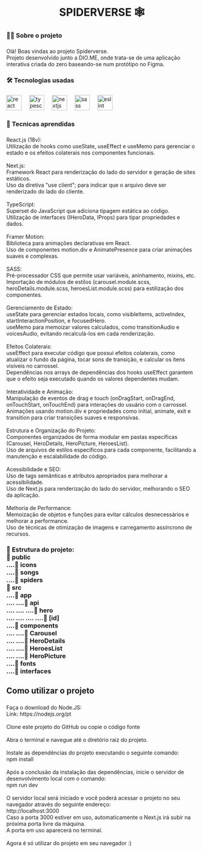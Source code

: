 <h1 align="center">SPIDERVERSE 🕸️</h1>

###

<h3 align="left">👩‍💻 Sobre o projeto</h3>

###

<p align="left">Olá! Boas vindas ao projeto Spiderverse. <br>Projeto desenvolvido junto a DIO.ME, onde trata-se de uma aplicação interativa criada do zero baseando-se num protótipo no Figma.</p>

###

<h3 align="left">🛠 Tecnologias usadas</h3>

###

<div align="left">
  <img src="https://cdn.jsdelivr.net/gh/devicons/devicon/icons/react/react-original.svg" height="40" alt="react logo"  />
  <img width="12" />
  <img src="https://cdn.jsdelivr.net/gh/devicons/devicon/icons/typescript/typescript-original.svg" height="40" alt="typescript logo"  />
  <img width="12" />
  <img src="https://cdn.jsdelivr.net/gh/devicons/devicon/icons/nextjs/nextjs-original.svg" height="40" alt="nextjs logo"  />
  <img width="12" />
  <img src="https://cdn.simpleicons.org/sass/CC6699" height="40" alt="sass logo"  />
  <img width="12" />
  <img src="https://cdn.simpleicons.org/eslint/4B32C3" height="40" alt="eslint logo"  />
</div>

###

<h3 align="left">🤯 Tecnicas aprendidas</h3>

###

<p align="left">React.js (18v):<br>Utilização de hooks como useState, useEffect e useMemo para gerenciar o estado e os efeitos colaterais nos componentes funcionais.<br><br>Next.js:<br>Framework React para renderização do lado do servidor e geração de sites estáticos.<br>Uso da diretiva "use client"; para indicar que o arquivo deve ser renderizado do lado do cliente.<br><br>TypeScript:<br>Superset do JavaScript que adiciona tipagem estática ao código.<br>Utilização de interfaces (IHeroData, IProps) para tipar propriedades e dados.<br><br>Framer Motion:<br>Biblioteca para animações declarativas em React.<br>Uso de componentes motion.div e AnimatePresence para criar animações suaves e complexas.<br><br>SASS:<br>Pré-processador CSS que permite usar variáveis, aninhamento, mixins, etc.<br>Importação de módulos de estilos (carousel.module.scss, heroDetails.module.scss, heroesList.module.scss) para estilização dos componentes.<br><br>Gerenciamento de Estado:<br>useState para gerenciar estados locais, como visibleItems, activeIndex, startInteractionPosition, e focusedHero.<br>useMemo para memoizar valores calculados, como transitionAudio e voicesAudio, evitando recalculá-los em cada renderização.<br><br>Efeitos Colaterais:<br>useEffect para executar código que possui efeitos colaterais, como atualizar o fundo da página, tocar sons de transição, e calcular os itens visíveis no carrossel.<br>Dependências nos arrays de dependências dos hooks useEffect garantem que o efeito seja executado quando os valores dependentes mudam.<br><br>Interatividade e Animação:<br>Manipulação de eventos de drag e touch (onDragStart, onDragEnd, onTouchStart, onTouchEnd) para interações do usuário com o carrossel.<br>Animações usando motion.div e propriedades como initial, animate, exit e transition para criar transições suaves e responsivas.<br><br>Estrutura e Organização do Projeto:<br>Componentes organizados de forma modular em pastas específicas (Carousel, HeroDetails, HeroPicture, HeroesList).<br>Uso de arquivos de estilos específicos para cada componente, facilitando a manutenção e escalabilidade do código.<br><br>Acessibilidade e SEO:<br>Uso de tags semânticas e atributos apropriados para melhorar a acessibilidade.<br>Uso de Next.js para renderização do lado do servidor, melhorando o SEO da aplicação.<br><br>Melhoria de Performance:<br>Memoização de objetos e funções para evitar cálculos desnecessários e melhorar a performance.<br>Uso de técnicas de otimização de imagens e carregamento assíncrono de recursos.</p>

###

<h3 align="left">📂 Estrutura do projeto:<br>📁 public<br>....📁 icons<br>....📁 songs<br>....📁 spiders<br>📁 src<br>....📁 app<br>.... ....📁 api<br>.... .... ....📁 hero<br>.... .... .... ....📁 [id]<br>....📁 components<br>.... ....📁 Carousel<br>.... ....📁 HeroDetails<br>.... ....📁 HeroesList<br>.... ....📁 HeroPicture<br>....📁 fonts<br>....📁 interfaces</h3>

###

<h2 align="left">Como utilizar o projeto</h2>

###

<p align="left">Faça o download do Node.JS:<br>Link: https://nodejs.org/pt<br><br>Clone este projeto do GitHub ou copie o código fonte<br><br>Abra o terminal e navegue até o diretório raiz do projeto.<br><br>Instale as dependências do projeto executando o seguinte comando:<br>npm install<br><br>Após a conclusão da instalação das dependências, inicie o servidor de desenvolvimento local com o comando:<br>npm run dev  <br><br>O servidor local será iniciado e você poderá acessar o projeto no seu navegador através do seguinte endereço:<br>  http://localhost:3000<br>Caso a porta 3000 estiver em uso, automaticamente o Next.js irá subir na próxima porta livre da máquina.<br>A porta em uso aparecerá no terminal.<br><br>Agora é só utilizar do projeto em seu navegador :)</p>

###
